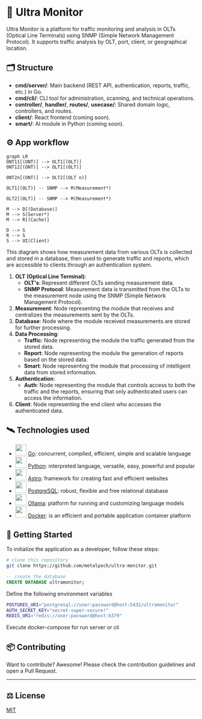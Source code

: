 # 📐 Ultra Monitor 
Ultra Monitor is a platform for traffic monitoring and analysis in OLTs (Optical Line Terminals) using SNMP (Simple Network Management Protocol). It supports traffic analysis by OLT, port, client, or geographical location.

## 🗂️ Structure
- **cmd/server/**: Main backend (REST API, authentication, reports, traffic, etc.) in Go.
- **cmd/cli/**: CLI tool for administration, scanning, and technical operations.
- **controller/**, **handler/**, **routes/**, **usecase/**: Shared domain logic, controllers, and routes.
- **client/**: React frontend (coming soon).
- **smart/**: AI module in Python (coming soon).

## ⚙️ App workflow
```mermaid
graph LR
ONT11[(ONT)] --> OLT1[(OLT)]
ONT12[(ONT)] --> OLT1[(OLT)]

ONT2n[(ONT)] --> OLT2[(OLT n)]

OLT1[(OLT)] -- SNMP --> M(Measurement*)

OLT2[(OLT)] -- SNMP --> M(Measurement*)

M --> D[(Database)]
M --> S(Server*) 
M --> R[(Cache)]

D --> S
R --> S
S --> UI(Client)
```

This diagram shows how measurement data from various OLTs is collected and stored in a database, then used to generate traffic and reports, which are accessible to clients through an authentication system.


1.  **OLT (Optical Line Terminal)**:
    -   **OLT's**: Represent different OLTs sending measurement data.
    -   **SNMP Protocol**: Measurement data is transmitted from the OLTs to the measurement node using the SNMP (Simple Network Management Protocol).
2.  **Measurement**: Node representing the module that receives and centralizes the measurements sent by the OLTs.
3.  **Database**: Node where the module received measurements are stored for further processing.
4.  **Data Processing**:
    -   **Traffic**: Node representing the module the traffic generated from the stored data.
    -   **Report**: Node representing the module the generation of reports based on the stored data.
    - **Smart**: Node representing the module that processing of intelligent data from stored information.
5.  **Authentication**:
    - **Auth**: Node representing the module that controls access to both the traffic and the reports, ensuring that only authenticated users can access the information.
6.  **Client**:  Node representing the end client who accesses the authenticated data.

## 🛰️ Technologies used

- <img src="https://go.dev/favicon.ico" width=30 /> [Go]: concurrent, compiled, efficient, simple and scalable language
- <img src="https://www.python.org/favicon.ico" width=30 /> [Python]: interpreted language, versatile, easy, powerful and popular
- <img src="https://astro.build/favicon.svg" width=30 /> [Astro]: framework for creating fast and efficient websites
- <img src="https://www.postgresql.org/favicon.ico" width=30 /> [PostgreSQL]: robust, flexible and free relational database
- <img src="https://ollama.com/public/icon-32x32.png" width=30 /> [Ollama]: platform for running and customizing language models
- <img src="https://www.docker.com/favicon.ico" width=30 /> [Docker]: is an efficient and portable application container platform

## 🚀 Getting Started

To initialize the application as a developer, follow these steps:
```bash
# clone this repository
git clone https://github.com/metalpoch/ultra-monitor.git
```

```sql
-- create the database
CREATE DATABASE ultramonitor;
```

Define the following environment variables
```bash
POSTGRES_URI="postgresql://user:password@host:5432/ultramonitor"
AUTH_SECRET_KEY="secret-super-secure!"
REDIS_URI="redis://user:password@host:6379"
```

Execute docker-compose for run server or cli

## 📦 Contributing

Want to contribute? Awesome! Please check the contribution guidelines and open a Pull Request.

---


## ⚖️ License
[MIT]

[MIT]:https://github.com/metalpoch/olt-blueprint/blob/main/LICENSE
[repository]: https://github.com/metalpoch/olt-blueprint/
[Go]:https://go.dev/
[PostgreSQL]:https://www.postgresql.org/
[Python]:https://www.python.org/
[Ollama]:https://ollama.com/
[Astro]:https://astro.build/
[Docker]:https://www.docker.com/
